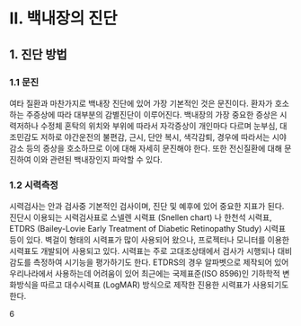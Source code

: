 # II. 백내장의 진단

## 1. 진단 방법

### 1.1 문진

여타 질환과 마찬가지로 백내장 진단에 있어 가장 기본적인 것은 문진이다. 환자가 호소하는 주증상에 따라 대부분의 감별진단이 이루어진다. 백내장의 가장 중요한 증상은 시력저하나 수정체 혼탁의 위치와 부위에 따라서 자각증상이 개인마다 다르며 눈부심, 대조민감도 저하로 야간운전의 불편감, 근시, 단안 복시, 색각감퇴, 경우에 따라서는 시야 감소 등의 증상을 호소하므로 이에 대해 자세히 문진해야 한다. 또한 전신질환에 대해 문진하여 이와 관련된 백내장인지 파악할 수 있다.

### 1.2 시력측정

시력검사는 안과 검사중 기본적인 검사이며, 진단 및 예후에 있어 중요한 지표가 된다. 진단시 이용되는 시력검사표로 스넬렌 시력표 (Snellen chart) 나 한천석 시력표, ETDRS (Bailey-Lovie Early Treatment of Diabetic Retinopathy Study) 시력표 등이 있다. 벽걸이 형태의 시력표가 많이 사용되어 왔으나, 프로젝터나 모니터를 이용한 시력표도 개발되어 사용되고 있다. 시력표는 주로 고대조상태에서 검사가 시행되나 대비감도를 측정하여 시기능을 평가하기도 한다. ETDRS의 경우 알파벳으로 제작되어 있어 우리나라에서 사용하는데 어려움이 있어 최근에는 국제표준(ISO 8596)인 기하학적 변화방식을 따르고 대수시력표 (LogMAR) 방식으로 제작한 진용한 시력표가 사용되기도 한다.

<PAGE>6